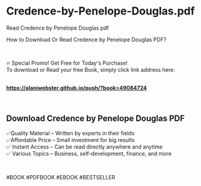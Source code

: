 # Credence-by-Penelope-Douglas.pdf
Read Credence by Penelope Douglas pdf
<p>How to Download Or Read Credence by Penelope Douglas PDF?</p>
<p>&nbsp;</p>
<p>&#128293;  Special Promo! Get Free for Today's Purchase!<br />To download or Read your free Book, simply click link address here:&nbsp;<br />&nbsp;</p>
<p><a href="https://alaniwebster.github.io/push/?book=49084724"><strong>https://alaniwebster.github.io/push/?book=49084724</strong></a></p>
<p>&nbsp;</p>
<h2>Download Credence by Penelope Douglas PDF</h2>
<p>&#x2705;Quality Material &ndash; Written by experts in their fields<br />&#x2705;Affordable Price &ndash; Small investment for big results<br />&#x2705; Instant Access &ndash; Can be read directly anywhere and anytime<br />&#x2705; Various Topics &ndash; Business, self-development, finance, and more</p>
<p>&nbsp;</p>
<p>#BOOK #PDFBOOK #EBOOK #BESTSELLER</p>
